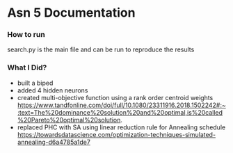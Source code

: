 # Asn 5 Documentation

### How to run 
search.py is the main file and can be run to reproduce the results

### What I Did?
- built a biped
- added 4 hidden neurons 
- created multi-objective function using a rank order centroid weights
    https://www.tandfonline.com/doi/full/10.1080/23311916.2018.1502242#:~:text=The%20dominance%20solution%20and%20optimal,is%20called%20Pareto%20optimal%20solution.
- replaced PHC with SA using linear reduction rule for Annealing schedule
    https://towardsdatascience.com/optimization-techniques-simulated-annealing-d6a4785a1de7
